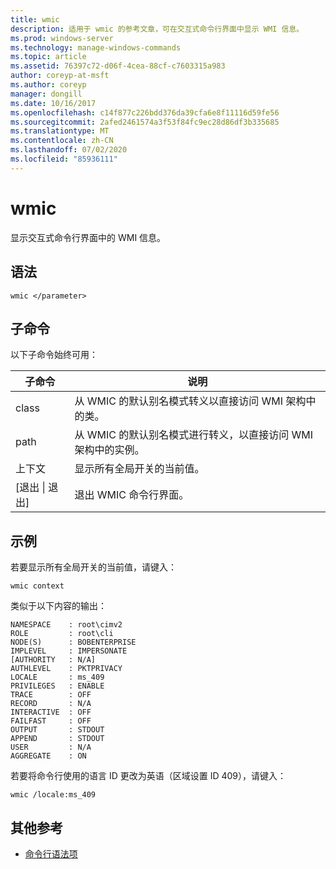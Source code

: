 ```yaml
---
title: wmic
description: 适用于 wmic 的参考文章，可在交互式命令行界面中显示 WMI 信息。
ms.prod: windows-server
ms.technology: manage-windows-commands
ms.topic: article
ms.assetid: 76397c72-d06f-4cea-88cf-c7603315a983
author: coreyp-at-msft
ms.author: coreyp
manager: dongill
ms.date: 10/16/2017
ms.openlocfilehash: c14f877c226bdd376da39cfa6e8f11116d59fe56
ms.sourcegitcommit: 2afed2461574a3f53f84fc9ec28d86df3b335685
ms.translationtype: MT
ms.contentlocale: zh-CN
ms.lasthandoff: 07/02/2020
ms.locfileid: "85936111"
---
```

# <a name="wmic"></a>wmic



显示交互式命令行界面中的 WMI 信息。



## <a name="syntax"></a>语法

```
wmic </parameter>
```

## <a name="sub-commands"></a>子命令

以下子命令始终可用：

|子命令|说明|
|-----------|-----------|
|class|从 WMIC 的默认别名模式转义以直接访问 WMI 架构中的类。|
|path|从 WMIC 的默认别名模式进行转义，以直接访问 WMI 架构中的实例。|
|上下文|显示所有全局开关的当前值。|
|[退出 \| 退出]|退出 WMIC 命令行界面。|

## <a name="examples"></a>示例

若要显示所有全局开关的当前值，请键入：
```
wmic context
```
类似于以下内容的输出：
```
NAMESPACE    : root\cimv2
ROLE         : root\cli
NODE(S)      : BOBENTERPRISE
IMPLEVEL     : IMPERSONATE
[AUTHORITY   : N/A]
AUTHLEVEL    : PKTPRIVACY
LOCALE       : ms_409
PRIVILEGES   : ENABLE
TRACE        : OFF
RECORD       : N/A
INTERACTIVE  : OFF
FAILFAST     : OFF
OUTPUT       : STDOUT
APPEND       : STDOUT
USER         : N/A
AGGREGATE    : ON
```
若要将命令行使用的语言 ID 更改为英语（区域设置 ID 409），请键入：
```
wmic /locale:ms_409
```

## <a name="additional-references"></a>其他参考

- [命令行语法项](command-line-syntax-key.md)
